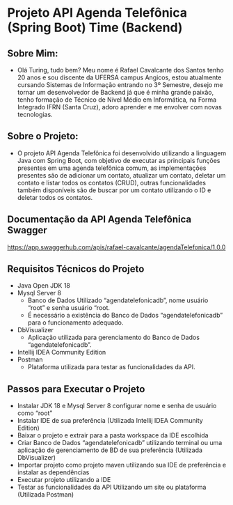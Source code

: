 # Projeto API Agenda Telefônica (Spring Boot) Time (Backend)

## Sobre Mim:
- Olá Turing, tudo bem? Meu nome é Rafael Cavalcante dos Santos tenho 20 anos e sou discente da UFERSA campus Angicos, estou atualmente cursando Sistemas de Informação entrando no 3º Semestre, desejo me tornar um desenvolvedor de Backend já que é minha grande paixão, tenho formação de Técnico de Nível Médio em Informática, na Forma Integrado IFRN (Santa Cruz), adoro aprender e me envolver com novas tecnologias.

## Sobre o Projeto:
- O projeto API Agenda Telefônica foi desenvolvido utilizando a linguagem Java com Spring Boot, com objetivo de executar as principais funções presentes em uma agenda telefônica comum, as implementações presentes são de adicionar um contato, atualizar um contato, deletar um contato e listar todos os contatos (CRUD), outras funcionalidades também disponíveis são de buscar por um contato utilizando o ID e deletar todos os contatos. 
	
## Documentação da API Agenda Telefônica Swagger

https://app.swaggerhub.com/apis/rafael-cavalcante/agendaTelefonica/1.0.0

## Requisitos Técnicos do Projeto
- Java Open JDK 18
- Mysql Server 8 
   - Banco de Dados Utilizado “agendatelefonicadb”, nome usuário “root” e senha usuário “root.
   - É necessário a existência do Banco de Dados “agendatelefonicadb” para o funcionamento adequado.
- DbVisualizer 
   - Aplicação utilizada para gerenciamento do Banco de Dados “agendatelefonicadb”.
- Intellij IDEA Community Edition
- Postman
   - Plataforma utilizada para testar as funcionalidades da API.

## Passos para Executar o Projeto
- Instalar JDK 18 e Mysql Server 8 configurar nome e senha de usuário como “root”
- Instalar IDE de sua preferência (Utilizada Intellij IDEA Community Edition)
- Baixar o projeto e extrair para a pasta workspace da IDE escolhida 
- Criar Banco de Dados “agendatelefonicadb” utilizando terminal ou uma aplicação de gerenciamento de BD de sua preferência (Utilizada DbVisualizer)
- Importar projeto como projeto maven utilizando sua IDE de preferência e instalar as dependências
- Executar projeto utilizando a IDE
- Testar as funcionalidades da API Utilizando um site ou plataforma (Utilizada Postman)




